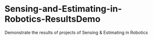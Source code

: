 # Sensing-and-Estimating-in-Robotics-ResultsDemo
Demonstrate the results of projects of Sensing &amp; Estimating in Robotics
